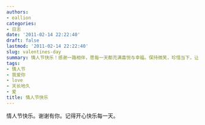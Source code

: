```yaml
---
authors:
- eallion
categories:
- 日志
date: '2011-02-14 22:22:40'
draft: false
lastmod: '2011-02-14 22:22:40'
slug: valentines-day
summary: 情人节快乐！感谢一路相伴，愿每一天都充满喜悦与幸福。保持微笑，珍惜当下，让温暖常驻心间！
tags:
- 情人节
- 我爱你
- love
- 天长地久
- 爱
title: 情人节快乐
---
```

情人节快乐。谢谢有你。记得开心快乐每一天。